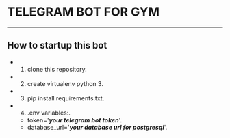 # TELEGRAM BOT FOR GYM

____

How to startup this bot
-----------------------

* 1. clone this repository.
* 2. create virtualenv python 3.
* 3. pip install requirements.txt.
* 4. .env variables:.
    * token='***your telegram bot token***'.
    * database_url='***your database url for postgresql***'.